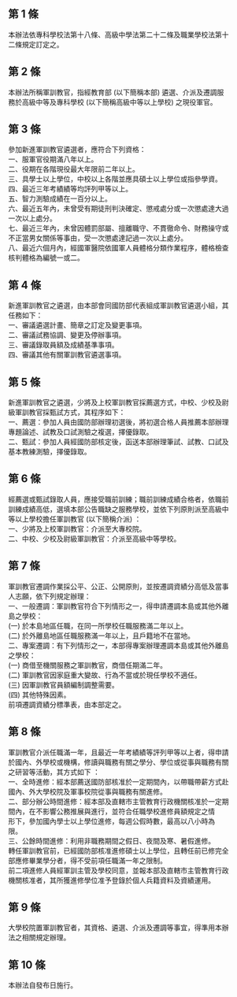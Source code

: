 第 1 條
-------
本辦法依專科學校法第十八條、高級中學法第二十二條及職業學校法第十  
二條規定訂定之。

第 2 條
-------
本辦法所稱軍訓教官，指經教育部 (以下簡稱本部) 遴選、介派及遷調服  
務於高級中等及專科學校 (以下簡稱高級中等以上學校) 之現役軍官。

第 3 條
-------
參加新進軍訓教官遴選者，應符合下列資格：  
一、服軍官役期滿八年以上。  
二、役期在各階現役最大年限前二年以上。  
三、具學士以上學位，中校以上各階並應具碩士以上學位或指參學資。  
四、最近三年考績績等均評列甲等以上。  
五、智力測驗成績在一百分以上。  
六、最近五年內，未曾受有期徒刑判決確定、懲戒處分或一次懲處達大過  
    一次以上處分。  
七、最近三年內，未曾因體罰部屬、擅離職守、不貫徹命令、財務操守或  
    不正當男女關係等事由，受一次懲處達記過一次以上處分。  
八、最近六個月內，經國軍醫院依國軍人員體格分類作業程序，體格檢查  
    核判體格為編號一或二。

第 4 條
-------
新進軍訓教官之遴選，由本部會同國防部代表組成軍訓教官遴選小組，其  
任務如下：  
一、審議遴選計畫、簡章之訂定及變更事項。  
二、審議試務協調、變更及停辦事項。  
三、審議錄取員額及成績基準事項。  
四、審議其他有關軍訓教官遴選事項。

第 5 條
-------
新進軍訓教官之遴選，少將及上校軍訓教官採薦選方式，中校、少校及尉  
級軍訓教官採甄試方式，其程序如下：  
一、薦選：參加人員由國防部辦理初選後，將初選合格人員推薦本部辦理  
    專題論述、試教及口試測驗之複選，擇優錄取。  
二、甄試：參加人員經國防部核定後，函送本部辦理筆試、試教、口試及  
    基本教練測驗，擇優錄取。

第 6 條
-------
經薦選或甄試錄取人員，應接受職前訓練；職前訓練成績合格者，依職前  
訓練成績高低，選填本部公告職缺之服務學校，並依下列原則派至高級中  
等以上學校擔任軍訓教官 (以下簡稱介派) ：  
一、少將及上校軍訓教官：介派至大專校院。  
二、中校、少校及尉級軍訓教官：介派至高級中等學校。

第 7 條
-------
軍訓教官遷調作業採公平、公正、公開原則，並按遷調資績分高低及當事  
人志願，依下列規定辦理：  
一、一般遷調：軍訓教官符合下列情形之一，得申請遷調本島或其他外離  
    島之學校：  
 (一) 於本島地區任職，在同一所學校任職服務滿二年以上。  
 (二) 於外離島地區任職服務滿一年以上，且戶籍地不在當地。  
二、專案遷調：有下列情形之一，本部得專案辦理遷調本島或其他外離島  
    之學校：  
 (一) 商借至機關服務之軍訓教官，商借任期滿二年。  
 (二) 軍訓教官因家庭重大變故、行為不當或於現任學校不適任。  
 (三) 因軍訓教官員額編制調整需要。  
 (四) 其他特殊因素。  
前項遷調資績分標準表，由本部定之。

第 8 條
-------
軍訓教官介派任職滿一年，且最近一年考績績等評列甲等以上者，得申請  
於國內、外學校或機構，修讀與職務有關之學分、學位或從事與職務有關  
之研習等活動，其方式如下 ：  
一、全時進修：經本部薦送國防部核准於一定期間內，以帶職帶薪方式赴  
    國內、外大學校院及軍事校院從事與職務有關進修。  
二、部分辦公時間進修：經本部及直轄市主管教育行政機關核准於一定期  
    間內，在不影響公務推展與進行，並符合任職學校進修員額規定之情  
    形下，參加國內學士以上學位進修，每週公假時數，最高以八小時為  
    限。  
三、公餘時間進修：利用非職務期間之假日、夜間及寒、暑假進修。  
轉任軍訓教官前，已經國防部核准進修碩士以上學位，且轉任前已修完全  
部應修畢業學分者，得不受前項任職滿一年之限制。  
前二項進修人員經軍訓主管及學校同意，並報本部及直轄市主管教育行政  
機關核准者，其所獲進修學位准予登錄於個人兵籍資料及資績運用。

第 9 條
-------
大學校院置軍訓教官者，其資格、遴選、介派及遷調等事宜，得準用本辦  
法之相關規定辦理。

第 10 條
--------
本辦法自發布日施行。

